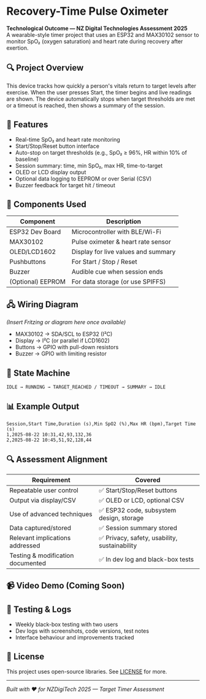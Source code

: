 # Recovery-Time Pulse Oximeter

**Technological Outcome — NZ Digital Technologies Assessment 2025**  
A wearable-style timer project that uses an ESP32 and MAX30102 sensor to monitor SpO₂ (oxygen saturation) and heart rate during recovery after exertion.

## 🔍 Project Overview

This device tracks how quickly a person's vitals return to target levels after exercise. When the user presses Start, the timer begins and live readings are shown. The device automatically stops when target thresholds are met or a timeout is reached, then shows a summary of the session.

## 🎯 Features

- Real-time SpO₂ and heart rate monitoring
- Start/Stop/Reset button interface
- Auto-stop on target thresholds (e.g., SpO₂ ≥ 96%, HR within 10% of baseline)
- Session summary: time, min SpO₂, max HR, time-to-target
- OLED or LCD display output
- Optional data logging to EEPROM or over Serial (CSV)
- Buzzer feedback for target hit / timeout

## 🧩 Components Used

| Component      | Description                          |
|----------------|--------------------------------------|
| ESP32 Dev Board| Microcontroller with BLE/Wi-Fi       |
| MAX30102       | Pulse oximeter & heart rate sensor   |
| OLED/LCD1602   | Display for live values and summary  |
| Pushbuttons    | For Start / Stop / Reset             |
| Buzzer         | Audible cue when session ends        |
| (Optional) EEPROM | For data storage (or use SPIFFS) |

## 🖧 Wiring Diagram

_(Insert Fritzing or diagram here once available)_

- MAX30102 → SDA/SCL to ESP32 (I²C)
- Display → I²C (or parallel if LCD1602)
- Buttons → GPIO with pull-down resistors
- Buzzer → GPIO with limiting resistor

## 🚦 State Machine

```text
IDLE → RUNNING → TARGET_REACHED / TIMEOUT → SUMMARY → IDLE
```

## 📊 Example Output

```csv
Session,Start Time,Duration (s),Min SpO2 (%),Max HR (bpm),Target Time (s)
1,2025-08-22 10:31,42,93,132,36
2,2025-08-22 10:45,51,92,128,44
```

## 🔍 Assessment Alignment

| Requirement                        | Covered |
|------------------------------------|---------|
| Repeatable user control            | ✅ Start/Stop/Reset buttons |
| Output via display/CSV             | ✅ OLED or LCD, optional CSV |
| Use of advanced techniques         | ✅ ESP32 code, subsystem design, storage |
| Data captured/stored               | ✅ Session summary stored |
| Relevant implications addressed    | ✅ Privacy, safety, usability, sustainability |
| Testing & modification documented  | ✅ In dev log and black-box tests |

## 📹 Video Demo (Coming Soon)

## 🧪 Testing & Logs

- Weekly black-box testing with two users
- Dev logs with screenshots, code versions, test notes
- Interface behaviour and improvements tracked

## 📄 License

This project uses open-source libraries. See [LICENSE](LICENSE) for more.

---

_Built with ❤️ for NZDigiTech 2025 — Target Timer Assessment_

